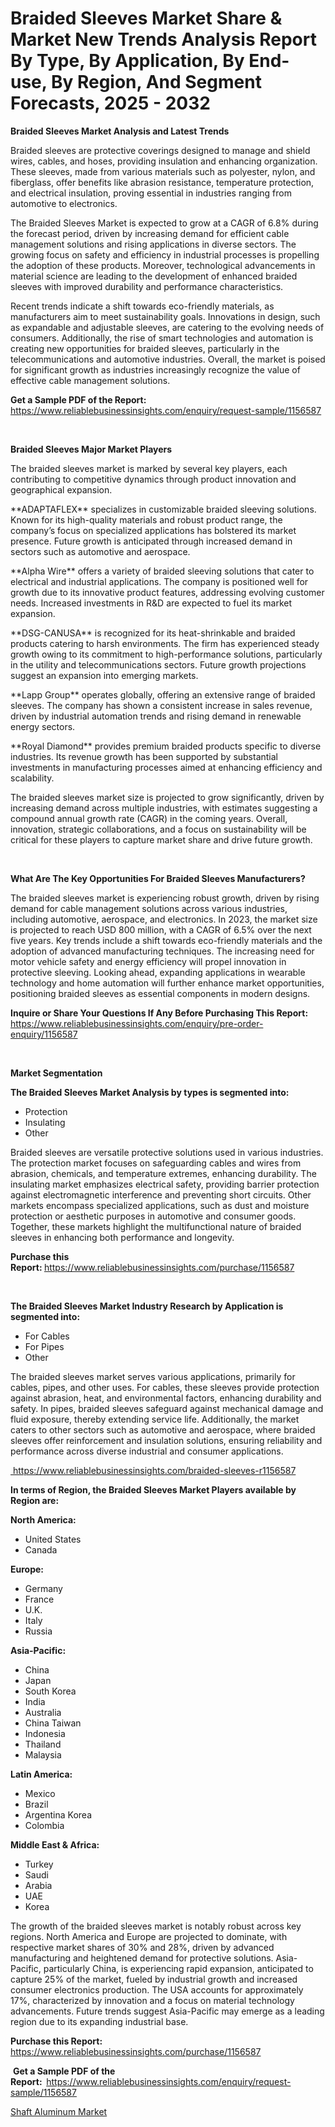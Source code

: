 <p><h1>Braided Sleeves Market Share & Market New Trends Analysis Report By Type, By Application, By End-use, By Region, And Segment Forecasts, 2025 - 2032</h1></p><p><strong>Braided Sleeves Market Analysis and Latest Trends</strong></p>
<p><p>Braided sleeves are protective coverings designed to manage and shield wires, cables, and hoses, providing insulation and enhancing organization. These sleeves, made from various materials such as polyester, nylon, and fiberglass, offer benefits like abrasion resistance, temperature protection, and electrical insulation, proving essential in industries ranging from automotive to electronics.</p><p>The Braided Sleeves Market is expected to grow at a CAGR of 6.8% during the forecast period, driven by increasing demand for efficient cable management solutions and rising applications in diverse sectors. The growing focus on safety and efficiency in industrial processes is propelling the adoption of these products. Moreover, technological advancements in material science are leading to the development of enhanced braided sleeves with improved durability and performance characteristics.</p><p>Recent trends indicate a shift towards eco-friendly materials, as manufacturers aim to meet sustainability goals. Innovations in design, such as expandable and adjustable sleeves, are catering to the evolving needs of consumers. Additionally, the rise of smart technologies and automation is creating new opportunities for braided sleeves, particularly in the telecommunications and automotive industries. Overall, the market is poised for significant growth as industries increasingly recognize the value of effective cable management solutions.</p></p>
<p><strong>Get a Sample PDF of the Report:&nbsp;</strong> <a href="https://www.reliablebusinessinsights.com/enquiry/request-sample/1156587?utm_campaign=2301&utm_medium=2&utm_source=Github&utm_content=ia&utm_term=02042025&utm_id=braided-sleeves">https://www.reliablebusinessinsights.com/enquiry/request-sample/1156587</a></p>
<p>&nbsp;</p>
<p><strong>Braided Sleeves Major Market Players</strong></p>
<p><p>The braided sleeves market is marked by several key players, each contributing to competitive dynamics through product innovation and geographical expansion. </p><p>**ADAPTAFLEX** specializes in customizable braided sleeving solutions. Known for its high-quality materials and robust product range, the company’s focus on specialized applications has bolstered its market presence. Future growth is anticipated through increased demand in sectors such as automotive and aerospace.</p><p>**Alpha Wire** offers a variety of braided sleeving solutions that cater to electrical and industrial applications. The company is positioned well for growth due to its innovative product features, addressing evolving customer needs. Increased investments in R&D are expected to fuel its market expansion.</p><p>**DSG-CANUSA** is recognized for its heat-shrinkable and braided products catering to harsh environments. The firm has experienced steady growth owing to its commitment to high-performance solutions, particularly in the utility and telecommunications sectors. Future growth projections suggest an expansion into emerging markets.</p><p>**Lapp Group** operates globally, offering an extensive range of braided sleeves. The company has shown a consistent increase in sales revenue, driven by industrial automation trends and rising demand in renewable energy sectors. </p><p>**Royal Diamond** provides premium braided products specific to diverse industries. Its revenue growth has been supported by substantial investments in manufacturing processes aimed at enhancing efficiency and scalability.</p><p>The braided sleeves market size is projected to grow significantly, driven by increasing demand across multiple industries, with estimates suggesting a compound annual growth rate (CAGR) in the coming years. Overall, innovation, strategic collaborations, and a focus on sustainability will be critical for these players to capture market share and drive future growth.</p></p>
<p>&nbsp;</p>
<p><strong>What Are The Key Opportunities For Braided Sleeves Manufacturers?</strong></p>
<p><p>The braided sleeves market is experiencing robust growth, driven by rising demand for cable management solutions across various industries, including automotive, aerospace, and electronics. In 2023, the market size is projected to reach USD 800 million, with a CAGR of 6.5% over the next five years. Key trends include a shift towards eco-friendly materials and the adoption of advanced manufacturing techniques. The increasing need for motor vehicle safety and energy efficiency will propel innovation in protective sleeving. Looking ahead, expanding applications in wearable technology and home automation will further enhance market opportunities, positioning braided sleeves as essential components in modern designs.</p></p>
<p><strong>Inquire or Share Your Questions If Any Before Purchasing This Report:</strong> <a href="https://www.reliablebusinessinsights.com/enquiry/pre-order-enquiry/1156587?utm_campaign=2301&utm_medium=2&utm_source=Github&utm_content=ia&utm_term=02042025&utm_id=braided-sleeves">https://www.reliablebusinessinsights.com/enquiry/pre-order-enquiry/1156587</a></p>
<p>&nbsp;</p>
<p><strong>Market Segmentation</strong></p>
<p><strong>The Braided Sleeves Market Analysis by types is segmented into:</strong></p>
<p><ul><li>Protection</li><li>Insulating</li><li>Other</li></ul></p>
<p><p>Braided sleeves are versatile protective solutions used in various industries. The protection market focuses on safeguarding cables and wires from abrasion, chemicals, and temperature extremes, enhancing durability. The insulating market emphasizes electrical safety, providing barrier protection against electromagnetic interference and preventing short circuits. Other markets encompass specialized applications, such as dust and moisture protection or aesthetic purposes in automotive and consumer goods. Together, these markets highlight the multifunctional nature of braided sleeves in enhancing both performance and longevity.</p></p>
<p><strong>Purchase this Report:&nbsp;</strong><a href="https://www.reliablebusinessinsights.com/purchase/1156587?utm_campaign=2301&utm_medium=2&utm_source=Github&utm_content=ia&utm_term=02042025&utm_id=braided-sleeves">https://www.reliablebusinessinsights.com/purchase/1156587</a></p>
<p>&nbsp;</p>
<p><strong>The Braided Sleeves Market Industry Research by Application is segmented into:</strong></p>
<p><ul><li>For Cables</li><li>For Pipes</li><li>Other</li></ul></p>
<p><p>The braided sleeves market serves various applications, primarily for cables, pipes, and other uses. For cables, these sleeves provide protection against abrasion, heat, and environmental factors, enhancing durability and safety. In pipes, braided sleeves safeguard against mechanical damage and fluid exposure, thereby extending service life. Additionally, the market caters to other sectors such as automotive and aerospace, where braided sleeves offer reinforcement and insulation solutions, ensuring reliability and performance across diverse industrial and consumer applications.</p></p>
<p><a href="https://www.reliablebusinessinsights.com/braided-sleeves-r1156587?utm_campaign=2301&utm_medium=2&utm_source=Github&utm_content=ia&utm_term=02042025&utm_id=braided-sleeves">&nbsp;https://www.reliablebusinessinsights.com/braided-sleeves-r1156587</a></p>
<p><strong>In terms of Region, the Braided Sleeves Market Players available by Region are:</strong></p>
<p>
    <p> <strong> North America: </strong>
        <ul>
            <li>United States</li>
            <li>Canada</li>
        </ul>
        </p> 
    <p> <strong> Europe: </strong>
        <ul>
            <li>Germany</li>
            <li>France</li>
            <li>U.K.</li>
            <li>Italy</li>
            <li>Russia</li>
        </ul>
        </p> 
    <p> <strong> Asia-Pacific: </strong>
        <ul>
            <li>China</li>
            <li>Japan</li>
            <li>South Korea</li>
            <li>India</li>
            <li>Australia</li>
            <li>China Taiwan</li>
            <li>Indonesia</li>
            <li>Thailand</li>
            <li>Malaysia</li>
        </ul>
        </p> 
    <p> <strong> Latin America: </strong>
        <ul>
            <li>Mexico</li>
            <li>Brazil</li>
            <li>Argentina Korea</li>
            <li>Colombia</li>
        </ul>
        </p> 
    <p> <strong> Middle East & Africa: </strong>
        <ul>
            <li>Turkey</li>
            <li>Saudi</li>
            <li>Arabia</li>
            <li>UAE</li>
            <li>Korea</li>
        </ul>
    </p>
    </p>
<p><p>The growth of the braided sleeves market is notably robust across key regions. North America and Europe are projected to dominate, with respective market shares of 30% and 28%, driven by advanced manufacturing and heightened demand for protective solutions. Asia-Pacific, particularly China, is experiencing rapid expansion, anticipated to capture 25% of the market, fueled by industrial growth and increased consumer electronics production. The USA accounts for approximately 17%, characterized by innovation and a focus on material technology advancements. Future trends suggest Asia-Pacific may emerge as a leading region due to its expanding industrial base.</p></p>
<p><strong>Purchase this Report: </strong><a href="https://www.reliablebusinessinsights.com/purchase/1156587?utm_campaign=2301&utm_medium=2&utm_source=Github&utm_content=ia&utm_term=02042025&utm_id=braided-sleeves">https://www.reliablebusinessinsights.com/purchase/1156587</a></p>
<p>&nbsp;<strong>Get a Sample PDF of the Report:&nbsp;&nbsp;</strong><a href="https://www.reliablebusinessinsights.com/enquiry/request-sample/1156587?utm_campaign=2301&utm_medium=2&utm_source=Github&utm_content=ia&utm_term=02042025&utm_id=braided-sleeves">https://www.reliablebusinessinsights.com/enquiry/request-sample/1156587</a></p>
<p><strong></strong></p>
<p><p><a href="https://github.com/kbollin866/Market-Research-Report-List-1/blob/main/shaft-aluminum-market.md?utm_campaign=2301&utm_medium=2&utm_source=Github&utm_content=ia&utm_term=02042025&utm_id=braided-sleeves">Shaft Aluminum Market</a></p></p>